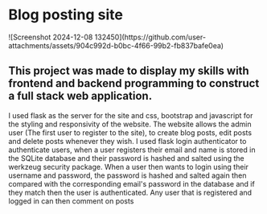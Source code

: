 <h1>Blog posting site</h1>
![Screenshot 2024-12-08 132450](https://github.com/user-attachments/assets/904c992d-b0bc-4f66-99b2-fb837bafe0ea)

<h2>This project was made to display my skills with frontend and backend programming to construct a full stack web application.</h2>

I used flask as the server for the site and css, bootstrap and javascript for the styling and responsivity of the website. The website allows the admin user (The first user to register to the site), to create blog posts, edit posts and delete posts whenever they wish. I used flask login authenticator to authenticate users, when a user registers their email and name is stored in the SQLite database and their password is hashed and salted using the werkzeug security package. When a user then wants to login using their username and password, the password is hashed and salted again then compared with the corresponding email's password in the database and if they match then the user is authenticated. Any user that is registered and logged in can then comment on posts 
